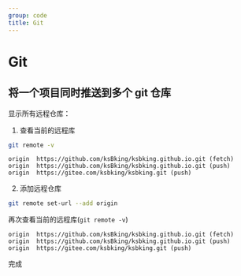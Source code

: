 ```yaml
---
group: code
title: Git
---
```


# Git

## 将一个项目同时推送到多个 git 仓库

显示所有远程仓库：

1. 查看当前的远程库

```bash
git remote -v
```

```
origin  https://github.com/ksBking/ksbking.github.io.git (fetch)
origin  https://github.com/ksBking/ksbking.github.io.git (push)
origin  https://gitee.com/ksbking/ksbking.git (push)
```

2. 添加远程仓库

```bash
git remote set-url --add origin
```

再次查看当前的远程库(`git remote -v`)

```
origin  https://github.com/ksBking/ksbking.github.io.git (fetch)
origin  https://github.com/ksBking/ksbking.github.io.git (push)
origin  https://gitee.com/ksbking/ksbking.git (push)
```

完成
